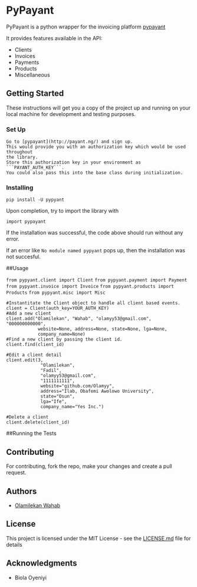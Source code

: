 # PyPayant

PyPayant is a python wrapper for the invoicing platform [pypayant](http://payant.ng/)

It provides features available in the API:

* Clients
* Invoices
* Payments
* Products
* Miscellaneous

## Getting Started

These instructions will get you a copy of the project up and running on your local machine for development and testing purposes.

### Set Up
    Go to [pypayant](http://payant.ng/) and sign up.
    This would provide you with an authorization key which would be used throughout
    the library.
    Store this authorization key in your environment as ```PAYANT_AUTH_KEY```.
    You could also pass this into the base class during initialization.

### Installing

```
pip install -U pypyant
```


Upon completion, try to import the library with

```
import pypayant
```

If the installation was successful, the code above should run without any error.

If an error like ```No module named pypyant``` pops up, then the installation was not succesful.


##Usage

```from pypyant.client import Client```
```from pypyant.payment import Payment```
```from pypyant.invoice import Invoice```
```from pypyant.products import Products```
```from pypyant.misc import Misc```
```
#Instantitate the Client object to handle all client based events.
client = Client(auth_key=YOUR_AUTH_KEY)
#Add a new client
client.add("Olamilekan", "Wahab", "olamyy53@gmail.com", "000000000000",
            website=None, address=None, state=None, lga=None,
            company_name=None)
#Find a new client by passing the client id.
client.find(client_id)

#Edit a client detail
client.edit(3,
             "Olamilekan",
             "Fadil",
             "olamyy53@gmail.com",
             "1111111111",
             website="github.com/Olamyy",
             address="Ilab, Obafemi Awolowo University",
             state="Osun",
             lga="Ife",
             company_name="Yes Inc.") 

#Delete a client
client.delete(client_id)
```



##Running the Tests

## Contributing

For contributing, fork the repo, make your  changes and create a pull request.




## Authors

* [Olamilekan Wahab](https://github.com/Olamyy)


## License

This project is licensed under the MIT License - see the [LICENSE.md](LICENSE.md) file for details

## Acknowledgments

* Biola Oyeniyi


